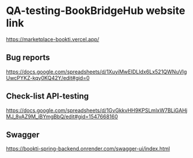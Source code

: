 # QA-testing-BookBridgeHub website link
https://marketplace-bookti.vercel.app/

## Bug reports
https://docs.google.com/spreadsheets/d/1XuyiMwEIDLldx6Lx521QWNuVlgUwcPYKZ-kqy0KQ42Y/edit#gid=0

## Check-list API-testing
https://docs.google.com/spreadsheets/d/1GvGkkvHH9KPSLmlxW7BLiGAHjMJ_8vAZ9M_iBYmgBbQ/edit#gid=1547668160

## Swagger
https://bookti-spring-backend.onrender.com/swagger-ui/index.html


